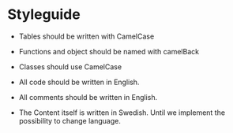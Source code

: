 # Styleguide

* Tables should be written with CamelCase
* Functions and object should be named with camelBack
* Classes should use CamelCase

* All code should be written in English.
* All comments should be written in English.
* The Content itself is written in Swedish. Until we implement the possibility to change language.